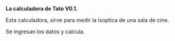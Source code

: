 
<b> La calculadora de Tato V0.1. </b>

Esta calculadora, sirve para medir la isoptica de una sala de cine.

Se ingresan los datos y calcula.
